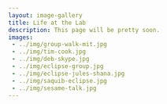```yaml
---
layout: image-gallery
title: Life at the Lab
description: This page will be pretty soon.
images:
 - ../img/group-walk-mit.jpg
 - ../img/tim-cook.jpg
 - ../img/deb-skype.jpg
 - ../img/eclipse-group.jpg
 - ../img/eclipse-jules-shana.jpg
 - ../img/saquib-eclipse.jpg
 - ../img/sesame-talk.jpg
---
```

